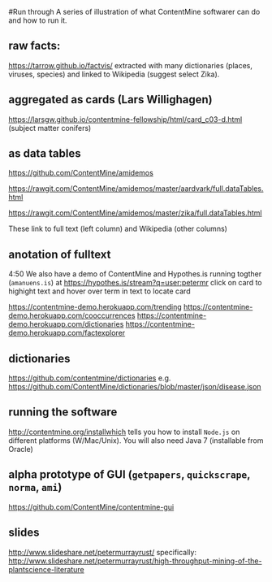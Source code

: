 #Run through
A series of illustration of what ContentMine softwarer can do and how to run it.

## raw facts:
https://tarrow.github.io/factvis/ extracted with many dictionaries (places, viruses, species) and linked to Wikipedia
(suggest select Zika). 

## aggregated as cards (Lars Willighagen)
https://larsgw.github.io/contentmine-fellowship/html/card_c03-d.html
(subject matter conifers)

## as data tables

https://github.com/ContentMine/amidemos

https://rawgit.com/ContentMine/amidemos/master/aardvark/full.dataTables.html

https://rawgit.com/ContentMine/amidemos/master/zika/full.dataTables.html

These link to full text (left column) and Wikipedia (other columns)

## anotation of fulltext 
4:50 We also have a demo of ContentMine and Hypothes.is running togther (`amanuens.is`) at
https://hypothes.is/stream?q=user:petermr
click on card to highight text and hover over term in text to locate card


https://contentmine-demo.herokuapp.com/trending
https://contentmine-demo.herokuapp.com/cooccurrences
https://contentmine-demo.herokuapp.com/dictionaries
https://contentmine-demo.herokuapp.com/factexplorer

## dictionaries
https://github.com/contentmine/dictionaries
e.g.
https://github.com/ContentMine/dictionaries/blob/master/json/disease.json

## running the software
http://contentmine.org/installwhich tells you how to install `Node.js` on different platforms (W/Mac/Unix). 
You will also need Java 7 (installable from Oracle)

## alpha prototype of GUI (`getpapers`, `quickscrape`, `norma`, `ami`)
https://github.com/ContentMine/contentmine-gui

## slides
http://www.slideshare.net/petermurrayrust/
specifically:
http://www.slideshare.net/petermurrayrust/high-throughput-mining-of-the-plantscience-literature

